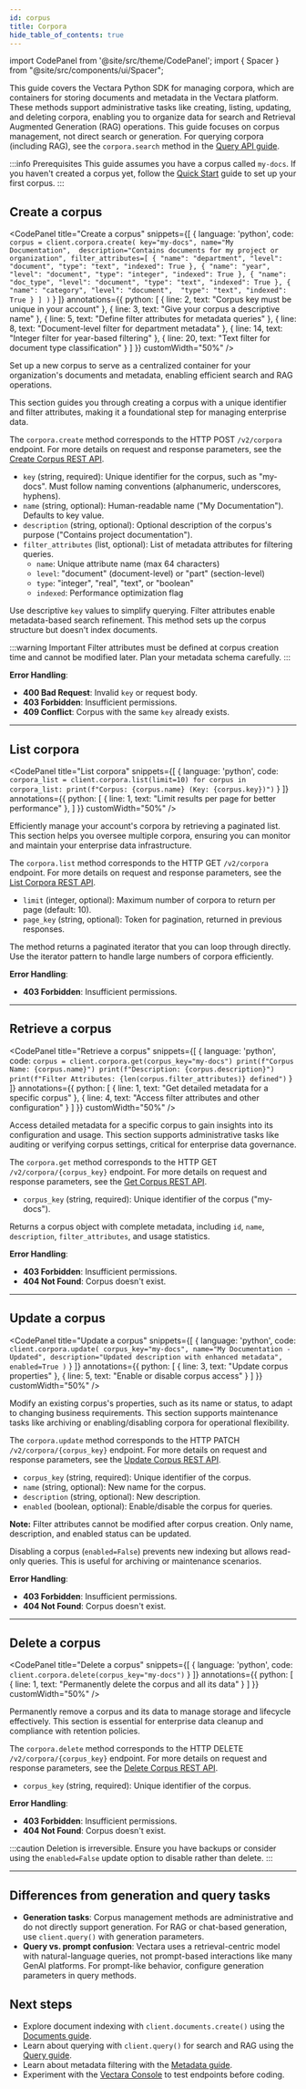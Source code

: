 ```yaml
---
id: corpus
title: Corpora
hide_table_of_contents: true
---
```


import CodePanel from '@site/src/theme/CodePanel';
import { Spacer } from "@site/src/components/ui/Spacer";

This guide covers the Vectara Python SDK for managing corpora, which are 
containers for storing documents and metadata in the Vectara platform. These 
methods support administrative tasks like creating, listing, updating, and 
deleting corpora, enabling you to organize data for search and Retrieval 
Augmented Generation (RAG) operations. This guide focuses on corpus management, 
not direct search or generation. For querying corpora (including RAG), see the 
`corpora.search` method in the [Query API guide](https://docs.vectara.com/docs/api-reference/search-apis/search).

:::info Prerequisites
This guide assumes you have a corpus called `my-docs`. If you haven't created a corpus yet, follow 
the [Quick Start](/docs/sdk/python/python-quickstart) guide to set up your first corpus.
:::

## Create a corpus

<CodePanel
  title="Create a corpus"
  snippets={[
    {
      language: 'python',
      code: `corpus = client.corpora.create(
    key="my-docs",
    name="My Documentation", 
    description="Contains documents for my project or organization",
    filter_attributes=[
        {
            "name": "department",
            "level": "document",
            "type": "text",
            "indexed": True
        },
        {
            "name": "year", 
            "level": "document",
            "type": "integer",
            "indexed": True
        },
        {
            "name": "doc_type",
            "level": "document",
            "type": "text",
            "indexed": True
        },
        {
            "name": "category",
            "level": "document", 
            "type": "text",
            "indexed": True
        }
    ]
)`
    }
  ]}
  annotations={{
    python: [
      { line: 2, text: "Corpus key must be unique in your account" },
      { line: 3, text: "Give your corpus a descriptive name" },
      { line: 5, text: "Define filter attributes for metadata queries" },
      { line: 8, text: "Document-level filter for department metadata" },
      { line: 14, text: "Integer filter for year-based filtering" },
      { line: 20, text: "Text filter for document type classification" }
    ]
  }}
  customWidth="50%"
/>

Set up a new corpus to serve as a centralized container for your organization's 
documents and metadata, enabling efficient search and RAG operations.

This section guides you through creating a corpus with a unique identifier and 
filter attributes, making it a foundational step for managing enterprise data.

The `corpora.create` method corresponds to the HTTP POST `/v2/corpora` endpoint. 
For more details on request and response parameters, see the 
[Create Corpus REST API](https://docs.vectara.com/docs/rest-api/create-corpus).

- `key` (string, required): Unique identifier for the corpus, such as "my-docs". Must follow 
  naming conventions (alphanumeric, underscores, hyphens).
- `name` (string, optional): Human-readable name ("My Documentation"). Defaults to key value.
- `description` (string, optional): Optional description of the corpus's purpose ("Contains 
  project documentation").
- `filter_attributes` (list, optional): List of metadata attributes for filtering queries.
  - `name`: Unique attribute name (max 64 characters)
  - `level`: "document" (document-level) or "part" (section-level)
  - `type`: "integer", "real", "text", or "boolean"
  - `indexed`: Performance optimization flag

Use descriptive `key` values to simplify querying. Filter attributes enable metadata-based 
search refinement. This method sets up the corpus structure but doesn't index documents.

:::warning Important
Filter attributes must be defined at corpus creation time and cannot be 
modified later. Plan your metadata schema carefully.
:::

**Error Handling**:
- **400 Bad Request**: Invalid `key` or request body.
- **403 Forbidden**: Insufficient permissions.
- **409 Conflict**: Corpus with the same `key` already exists.

---

## List corpora

<CodePanel
  title="List corpora"
  snippets={[
    {
      language: 'python',
      code: `corpora_list = client.corpora.list(limit=10)
for corpus in corpora_list:
    print(f"Corpus: {corpus.name} (Key: {corpus.key})")`
    }
  ]}
  annotations={{
    python: [
      { line: 1, text: "Limit results per page for better performance" },
    ]
  }}
  customWidth="50%"
/>

Efficiently manage your account's corpora by retrieving a paginated list. This section helps you 
oversee multiple corpora, ensuring you can monitor and maintain your enterprise 
data infrastructure.

The `corpora.list` method corresponds to the HTTP GET `/v2/corpora` endpoint. For 
more details on request and response parameters, see the [List Corpora REST API](https://docs.vectara.com/docs/rest-api/list-corpora).

- `limit` (integer, optional): Maximum number of corpora to return per page (default: 10).
- `page_key` (string, optional): Token for pagination, returned in previous responses.

The method returns a paginated iterator that you can loop through directly. Use the iterator 
pattern to handle large numbers of corpora efficiently.

**Error Handling**:
- **403 Forbidden**: Insufficient permissions.

---

## Retrieve a corpus

<CodePanel
  title="Retrieve a corpus"
  snippets={[
    {
      language: 'python',
      code: `corpus = client.corpora.get(corpus_key="my-docs")
print(f"Corpus Name: {corpus.name}")
print(f"Description: {corpus.description}")
print(f"Filter Attributes: {len(corpus.filter_attributes)} defined")`
    }
  ]}
  annotations={{
    python: [
      { line: 1, text: "Get detailed metadata for a specific corpus" },
      { line: 4, text: "Access filter attributes and other configuration" }
    ]
  }}
  customWidth="50%"
/>

Access detailed metadata for a specific corpus to gain insights into its 
configuration and usage. This section supports administrative tasks like 
auditing or verifying corpus settings, critical for enterprise data 
governance.

The `corpora.get` method corresponds to the HTTP GET `/v2/corpora/{corpus_key}` 
endpoint. For more details on request and response parameters, see the 
[Get Corpus REST API](https://docs.vectara.com/docs/rest-api/get-corpus).

- `corpus_key` (string, required): Unique identifier of the corpus 
  ("my-docs").

Returns a corpus object with complete metadata, including `id`, `name`, `description`, 
`filter_attributes`, and usage statistics.

**Error Handling**:
- **403 Forbidden**: Insufficient permissions.
- **404 Not Found**: Corpus doesn't exist.

---

## Update a corpus

<CodePanel
  title="Update a corpus"
  snippets={[
    {
      language: 'python',
      code: `client.corpora.update(
    corpus_key="my-docs",
    name="My Documentation - Updated",
    description="Updated description with enhanced metadata",
    enabled=True
)`
    }
  ]}
  annotations={{
    python: [
      { line: 3, text: "Update corpus properties" },
      { line: 5, text: "Enable or disable corpus access" }
    ]
  }}
  customWidth="50%"
/>

Modify an existing corpus's properties, such as its name or status, to adapt 
to changing business requirements. This section supports maintenance tasks 
like archiving or enabling/disabling corpora for operational flexibility.

The `corpora.update` method corresponds to the HTTP PATCH `/v2/corpora/{corpus_key}` 
endpoint. For more details on request and response parameters, see the 
[Update Corpus REST API](https://docs.vectara.com/docs/rest-api/update-corpus).

- `corpus_key` (string, required): Unique identifier of the corpus.
- `name` (string, optional): New name for the corpus.
- `description` (string, optional): New description.
- `enabled` (boolean, optional): Enable/disable the corpus for queries.

**Note:** Filter attributes cannot be modified after corpus creation. Only name, description, and enabled status can be updated.

Disabling a corpus (`enabled=False`) prevents new indexing but allows read-only queries. 
This is useful for archiving or maintenance scenarios.

**Error Handling**:
- **403 Forbidden**: Insufficient permissions.
- **404 Not Found**: Corpus doesn't exist.

---

## Delete a corpus

<CodePanel
  title="Delete a corpus"
  snippets={[
    {
      language: 'python',
      code: `client.corpora.delete(corpus_key="my-docs")`
    }
  ]}
  annotations={{
    python: [
      { line: 1, text: "Permanently delete the corpus and all its data" }
    ]
  }}
  customWidth="50%"
/>

Permanently remove a corpus and its data to manage storage and lifecycle 
effectively. This section is essential for enterprise data cleanup and 
compliance with retention policies.

The `corpora.delete` method corresponds to the HTTP DELETE 
`/v2/corpora/{corpus_key}` endpoint. For more details on request and response 
parameters, see the [Delete Corpus REST API](https://docs.vectara.com/docs/rest-api/delete-corpus).

- `corpus_key` (string, required): Unique identifier of the corpus.

**Error Handling**:
- **403 Forbidden**: Insufficient permissions.
- **404 Not Found**: Corpus doesn't exist.

:::caution
Deletion is irreversible. Ensure you have backups or consider using the `enabled=False` 
update option to disable rather than delete.
:::

---

## Differences from generation and query tasks

- **Generation tasks**: Corpus management methods are administrative and do not 
  directly support generation. For RAG or chat-based generation, use 
  `client.query()` with generation parameters.
- **Query vs. prompt confusion**: Vectara uses a retrieval-centric model with 
  natural-language queries, not prompt-based interactions like many GenAI 
  platforms. For prompt-like behavior, configure generation parameters in 
  query methods.

## Next steps

- Explore document indexing with `client.documents.create()` using the [Documents guide](/docs/sdk/python/documents).
- Learn about querying with `client.query()` for search and RAG using the [Query guide](/docs/sdk/python/query).
- Learn about metadata filtering with the [Metadata guide](/docs/sdk/python/metadata).
- Experiment with the [Vectara Console](https://console.vectara.com) 
  to test endpoints before coding.
